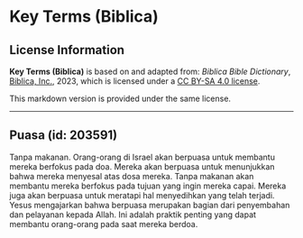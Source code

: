 # Key Terms (Biblica)

## License Information

**Key Terms (Biblica)** is based on and adapted from: _Biblica Bible Dictionary_, [Biblica, Inc.](https://www.biblica.com/), 2023, which is licensed under a [CC BY-SA 4.0 license](https://creativecommons.org/licenses/by-sa/4.0/legalcode.en).

This markdown version is provided under the same license.



--------------------------------

## Puasa (id: 203591)

Tanpa makanan. Orang\-orang di Israel akan berpuasa untuk membantu mereka berfokus pada doa. Mereka akan berpuasa untuk menunjukkan bahwa mereka menyesal atas dosa mereka. Tanpa makanan akan membantu mereka berfokus pada tujuan yang ingin mereka capai. Mereka juga akan berpuasa untuk meratapi hal menyedihkan yang telah terjadi. Yesus mengajarkan bahwa berpuasa merupakan bagian dari penyembahan dan pelayanan kepada Allah. Ini adalah praktik penting yang dapat membantu orang\-orang pada saat mereka berdoa.


